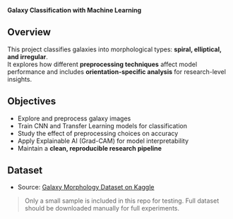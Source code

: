 **Galaxy Classification with Machine Learning**

## Overview
This project classifies galaxies into morphological types: **spiral, elliptical, and irregular**.  
It explores how different **preprocessing techniques** affect model performance and includes **orientation-specific analysis** for research-level insights.

## Objectives
- Explore and preprocess galaxy images
- Train CNN and Transfer Learning models for classification
- Study the effect of preprocessing choices on accuracy
- Apply Explainable AI (Grad-CAM) for model interpretability
- Maintain a **clean, reproducible research pipeline**

## Dataset
- Source: [Galaxy Morphology Dataset on Kaggle](https://www.kaggle.com/datasets/jaimetrickz/galaxy-zoo-2-images)

> Only a small sample is included in this repo for testing. Full dataset should be downloaded manually for full experiments.